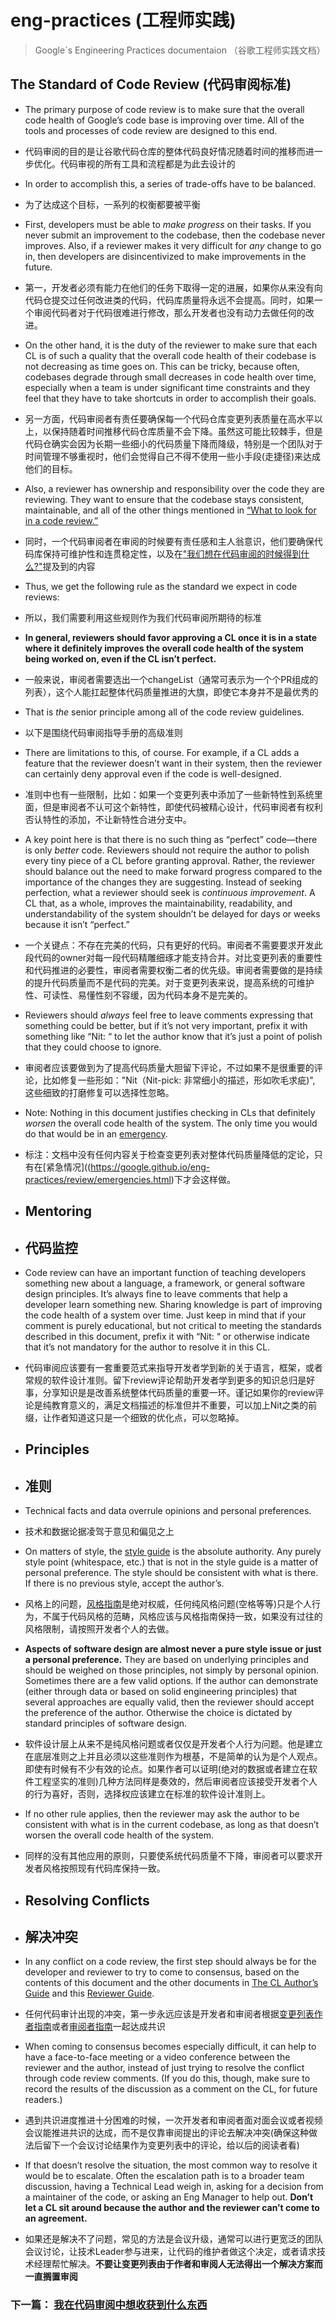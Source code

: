 # eng-practices (工程师实践)

> Google`s Engineering Practices documentaion （谷歌工程师实践文档）

## The Standard of Code Review (代码审阅标准)

- The primary purpose of code review is to make sure that the overall code health of Google’s code base is improving over time. All of the tools and processes of code review are designed to this end.
- 代码审阅的目的是让谷歌代码仓库的整体代码良好情况随着时间的推移而进一步优化。代码审视的所有工具和流程都是为此去设计的
- In order to accomplish this, a series of trade-offs have to be balanced.
- 为了达成这个目标，一系列的权衡都要被平衡
- First, developers must be able to *make progress* on their tasks. If you never submit an improvement to the codebase, then the codebase never improves. Also, if a reviewer makes it very difficult for *any* change to go in, then developers are disincentivized to make improvements in the future.
- 第一，开发者必须有能力在他们的任务下取得一定的进展，如果你从来没有向代码仓提交过任何改进类的代码，代码库质量将永远不会提高。同时，如果一个审阅代码者对于代码很难进行修改，那么开发者也没有动力去做任何的改进。
- On the other hand, it is the duty of the reviewer to make sure that each CL is of such a quality that the overall code health of their codebase is not decreasing as time goes on. This can be tricky, because often, codebases degrade through small decreases in code health over time, especially when a team is under significant time constraints and they feel that they have to take shortcuts in order to accomplish their goals.
- 另一方面，代码审阅者有责任要确保每一个代码仓库变更列表质量在高水平以上，以保持随着时间推移代码仓库质量不会下降。虽然这可能比较棘手，但是代码仓确实会因为长期一些细小的代码质量下降而降级，特别是一个团队对于时间管理不够重视时，他们会觉得自己不得不使用一些小手段(走捷径)来达成他们的目标。
- Also, a reviewer has ownership and responsibility over the code they are reviewing. They want to ensure that the codebase stays consistent, maintainable, and all of the other things mentioned in [“What to look for in a code review.”](https://google.github.io/eng-practices/review/reviewer/looking-for.html)
- 同时，一个代码审阅者在审阅的时候要有责任感和主人翁意识，他们要确保代码库保持可维护性和连贯稳定性，以及在["我们想在代码审阅的时候得到什么?"](https://google.github.io/eng-practices/review/reviewer/looking-for.html)提及到的内容
- Thus, we get the following rule as the standard we expect in code reviews:
- 所以，我们需要利用这些规则作为我们代码审阅所期待的标准
- **In general, reviewers should favor approving a CL once it is in a state where it definitely improves the overall code health of the system being worked on, even if the CL isn’t perfect.**

- 一般来说，审阅者需要选出一个changeList（通常可表示为一个个PR组成的列表），这个人能扛起整体代码质量推进的大旗，即使它本身并不是最优秀的

- That is *the* senior principle among all of the code review guidelines.

- 以下是围绕代码审阅指导手册的高级准则

- There are limitations to this, of course. For example, if a CL adds a feature that the reviewer doesn’t want in their system, then the reviewer can certainly deny approval even if the code is well-designed.

- 准则中也有一些限制，比如：如果一个变更列表中添加了一些新特性到系统里面，但是审阅者不认可这个新特性，即使代码被精心设计，代码审阅者有权利否认特性的添加，不让新特性合进分支中。

- A key point here is that there is no such thing as “perfect” code—there is only *better* code. Reviewers should not require the author to polish every tiny piece of a CL before granting approval. Rather, the reviewer should balance out the need to make forward progress compared to the importance of the changes they are suggesting. Instead of seeking perfection, what a reviewer should seek is *continuous improvement*. A CL that, as a whole, improves the maintainability, readability, and understandability of the system shouldn’t be delayed for days or weeks because it isn’t “perfect.”

- 一个关键点：不存在完美的代码，只有更好的代码。审阅者不需要要求开发此段代码的owner对每一段代码精雕细琢才能支持合并。对比变更列表的重要性和代码推进的必要性，审阅者需要权衡二者的优先级。审阅者需要做的是持续的提升代码质量而不是代码的完美。对于变更列表来说，提高系统的可维护性、可读性、易懂性刻不容缓，因为代码本身不是完美的。

- Reviewers should *always* feel free to leave comments expressing that something could be better, but if it’s not very important, prefix it with something like “Nit: “ to let the author know that it’s just a point of polish that they could choose to ignore.

- 审阅者应该要做到为了提高代码质量大胆留下评论，不过如果不是很重要的评论，比如修复一些形如："Nit（Nit-pick: 非常细小的描述，形如吹毛求疵)", 这些细致的打磨修复可以选择性忽略。

- Note: Nothing in this document justifies checking in CLs that definitely *worsen* the overall code health of the system. The only time you would do that would be in an [emergency](https://google.github.io/eng-practices/review/emergencies.html).

- 标注：文档中没有任何内容关于检查变更列表对整体代码质量降低的定论，只有在[紧急情况]((https://google.github.io/eng-practices/review/emergencies.html)下才会这样做。

  

- ## Mentoring

- ## 代码监控

- Code review can have an important function of teaching developers something new about a language, a framework, or general software design principles. It’s always fine to leave comments that help a developer learn something new. Sharing knowledge is part of improving the code health of a system over time. Just keep in mind that if your comment is purely educational, but not critical to meeting the standards described in this document, prefix it with “Nit: “ or otherwise indicate that it’s not mandatory for the author to resolve it in this CL.

- 代码审阅应该要有一套重要范式来指导开发者学到新的关于语言，框架，或者常规的软件设计准则。留下review评论帮助开发者学到更多的知识总归是好事，分享知识是是改善系统整体代码质量的重要一环。谨记如果你的review评论是纯教育意义的，满足文档描述的标准但并不重要，可以加上Nit之类的前缀，让作者知道这只是一个细致的优化点，可以忽略掉。

- ## Principles

- ## 准则

- Technical facts and data overrule opinions and personal preferences.

- 技术和数据论据凌驾于意见和偏见之上

- On matters of style, the [style guide](http://google.github.io/styleguide/) is the absolute authority. Any purely style point (whitespace, etc.) that is not in the style guide is a matter of personal preference. The style should be consistent with what is there. If there is no previous style, accept the author’s.

- 风格上的问题，[风格指南](http://google.github.io/styleguide/)是绝对权威，任何纯风格问题(空格等等)只是个人行为，不属于代码风格的范畴，风格应该与风格指南保持一致，如果没有过往的风格限制，请按照开发者个人的去做。

- **Aspects of software design are almost never a pure style issue or just a personal preference.** They are based on underlying principles and should be weighed on those principles, not simply by personal opinion. Sometimes there are a few valid options. If the author can demonstrate (either through data or based on solid engineering principles) that several approaches are equally valid, then the reviewer should accept the preference of the author. Otherwise the choice is dictated by standard principles of software design.

- 软件设计层上从来不是纯风格问题或者仅仅是开发者个人行为问题。他是建立在底层准则之上并且必须以这些准则作为根基，不是简单的认为是个人观点。即使有时候有不少有效的论点。如果作者可以证明(绝对的数据或者建立在软件工程坚实的准则)几种方法同样是奏效的，然后审阅者应该接受开发者个人的行为喜好，否则，选择权应该建立在标准的软件设计准则上。

- If no other rule applies, then the reviewer may ask the author to be consistent with what is in the current codebase, as long as that doesn’t worsen the overall code health of the system.

- 同样的没有其他应用的原则，只要使系统代码质量不下降，审阅者可以要求开发者风格按照现有代码库保持一致。

- ## Resolving Conflicts

- ## 解决冲突

- In any conflict on a code review, the first step should always be for the developer and reviewer to try to come to consensus, based on the contents of this document and the other documents in [The CL Author’s Guide](https://google.github.io/eng-practices/review/developer/) and this [Reviewer Guide](https://google.github.io/eng-practices/review/reviewer/).

- 任何代码审计出现的冲突，第一步永远应该是开发者和审阅者根据[变更列表作者指南](https://google.github.io/eng-practices/review/developer/)或者[审阅者指南](https://google.github.io/eng-practices/review/reviewer/)一起达成共识

- When coming to consensus becomes especially difficult, it can help to have a face-to-face meeting or a video conference between the reviewer and the author, instead of just trying to resolve the conflict through code review comments. (If you do this, though, make sure to record the results of the discussion as a comment on the CL, for future readers.)

- 遇到共识进度推进十分困难的时候，一次开发者和审阅者面对面会议或者视频会议能推进共识的达成，而不是仅靠审阅提出的评论去解决冲突(确保这种做法后留下一个会议讨论结果作为变更列表中的评论，给以后的阅读者看)

- If that doesn’t resolve the situation, the most common way to resolve it would be to escalate. Often the escalation path is to a broader team discussion, having a Technical Lead weigh in, asking for a decision from a maintainer of the code, or asking an Eng Manager to help out. **Don’t let a CL sit around because the author and the reviewer can’t come to an agreement.**

- 如果还是解决不了问题，常见的方法是会议升级，通常可以进行更宽泛的团队会议讨论，让技术Leader参与进来，让代码的维护者做这个决定，或者请求技术经理帮忙解决。**不要让变更列表由于作者和审阅人无法得出一个解决方案而一直搁置审阅**



### 下一篇： [我在代码审阅中想收获到什么东西](https://github.com/Trojan0523/Code-Review-Docs/blob/main/English-comparison/What%20to%20look%20for%20in%20a%20code%20review.md)

